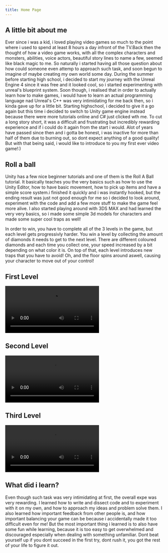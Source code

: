 ```yaml
---
title: Home Page
---
```



## A little bit about me

Ever since i was a kid, i loved playing video games so much to the point where i used to spend at least 8 hours a day infront of the TV.Back then the thought of how a video game works, with all the complex characters and monsters, abilities, voice actors, beautiful story lines to name a few, seemed like black magic to me. So naturally i started having all those question about how could someone even attemp to approach such task, and soon begun to imagine of maybe creating my own world some day. During the summer before starting high school, i decided to start my journey with the Unreal Engine 4 since it was free and it looked cool, so i started experimenting with unreal's blueprint system. Soon though, i realised that in order to actually learn how to make games, i would have to learn an actual programming language nad Unreal's C++ was very intimidating for me back then, so i kinda gave up for a little bit. Starting highschool, i decided to give it a go again but this time i decided to switch to Unity game engine instead because there were more tutorials online and C# just clicked wth me. To cut a long story short, it was a difficult and frustrating but incredibly rewarding experience and if i could do it again from the start i would. Alot of years have passed since then and i gotta be honest, i was inactive for more than half of them due to burning out, so dont expect anything of a good quality! But with that being said, i would like to introduce to you my first ever video game!:)  


## Roll a ball

Unity has a few nice beginner tutorials and one of them is the Roll A Ball tutorial. It basically teaches you the very basics such as how to use the Unity Editor, how to have basic movement, how to pick up items and have a simple score system.i finished it quickly and i was instantly hooked, but the ending result was just not good enough for me so i decided to look around, experiment with the code and add a few more stuff to make the game feel more alive. I also started playing around with 3DS MAX and had learned the very very basics, so i made some simple 3d models for characters and made some super cool traps as well!


In order to win, you have to complete all of the 3 levels in the game, but each level gets progressivly harder. You win a level by collecting the amount of diamonds it needs to get to the next level. There are different coloured diamonds and each time you collect one, your speed increased by a bit depending on what color it is. On top of that, each level introduces new traps that you have to avoid! Oh, and the floor spins around aswell, causing your character to move out of your control!

## First Level

![](../videos/lvl1.mp4)


## Second Level

![](../videos/lvl2.mp4)


## Third Level

![](../videos/lvl3.mp4)

## What did i learn?

Even though such task was very intimidating at first, the overall expe was very rewarding. I learned how to write and dissect code and to experiment with it on my own, and how to approach my ideas and problem solve them. I also learned how important feedback from other people is, and how important balancing your game can be because i accidentally made it too difficult even for me! But the most important thing i learned is to also have some fun while learning, because it is too easy to get overwhelmed and discouraged especially when dealing with something unfamiliar. Dont beat yourself up if you dont succeed in the first try, dont rush it, you got the rest of your life to figure it out.
